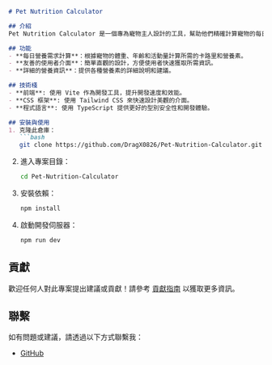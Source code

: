 ```markdown
# Pet Nutrition Calculator

## 介紹
Pet Nutrition Calculator 是一個專為寵物主人設計的工具，幫助他們精確計算寵物的每日營養需求。這個應用程式提供詳細的營養資訊，讓使用者能夠根據寵物的需求制定合適的飲食計劃。

## 功能
- **每日營養需求計算**：根據寵物的體重、年齡和活動量計算所需的卡路里和營養素。
- **友善的使用者介面**：簡單直觀的設計，方便使用者快速獲取所需資訊。
- **詳細的營養資訊**：提供各種營養素的詳細說明和建議。

## 技術棧
- **前端**: 使用 Vite 作為開發工具，提升開發速度和效能。
- **CSS 框架**: 使用 Tailwind CSS 來快速設計美觀的介面。
- **程式語言**: 使用 TypeScript 提供更好的型別安全性和開發體驗。

## 安裝與使用
1. 克隆此倉庫：
   ```bash
   git clone https://github.com/DragX0826/Pet-Nutrition-Calculator.git
   ```
2. 進入專案目錄：
   ```bash
   cd Pet-Nutrition-Calculator
   ```
3. 安裝依賴：
   ```bash
   npm install
   ```
4. 啟動開發伺服器：
   ```bash
   npm run dev
   ```

## 貢獻
歡迎任何人對此專案提出建議或貢獻！請參考 [貢獻指南](CONTRIBUTING.md) 以獲取更多資訊。

## 聯繫
如有問題或建議，請透過以下方式聯繫我：
- [GitHub](https://github.com/DragX0826)
```
